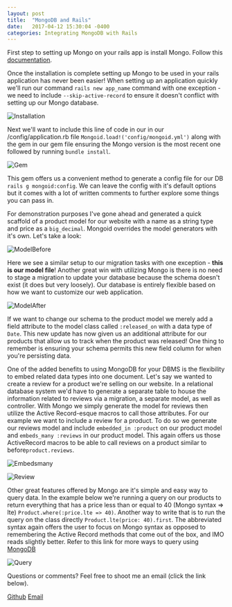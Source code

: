 ```yaml
---
layout: post
title:  "MongoDB and Rails"
date:   2017-04-12 15:30:04 -0400
categories: Integrating MongoDB with Rails
---
```


First step to setting up Mongo on your rails app is install Mongo. Follow this [documentation](https://www.mongodb.com/download-center#production).

Once the installation is complete setting up Mongo to be used in your rails application has never been easier! When setting up an application quickly we'll run our command `rails new app_name` command with one exception - we need to include `--skip-active-record` to ensure it doesn't conflict with setting up our Mongo database.

![Installation](https://rweber87.github.io/log-a-blog/assets/post2/installation.png)

Next we'll want to include this line of code in our in our /config/application.rb file `Mongoid.load!('config/mongoid.yml')` along with the gem in our gem file ensuring the Mongo version is the most recent one followed by running `bundle install`.

![Gem](https://rweber87.github.io/log-a-blog/assets/post2/gemversion.png)

This gem offers us a convenient method to generate a config file for our DB `rails g mongoid:config`. We can leave the config with it's default options but it comes with a lot of written comments to further explore some things you can pass in.

For demonstration purposes I've gone ahead and generated a quick scaffold of a product model for our website with a name as a string type and price as a `big_decimal`. Mongoid overrides the model generators with it's own. Let's take a look:

![ModelBefore](https://rweber87.github.io/log-a-blog/assets/post2/modelbefore.png)

Here we see a similar setup to our migration tasks with one exception - __this is our model file__! Another great win with utilizing Mongo is there is no need to stage a migration to update your database because the schema doesn't exist (it does but very loosely). Our database is entirely flexible based on how we want to customize our web application.

![ModelAfter](https://rweber87.github.io/log-a-blog/assets/post2/modelafter.png)

If we want to change our schema to the product model we merely add a field attribute to the model class called `:released_on` with a data type of `Date`. This new update has now given us an additional attribute for our products that allow us to track when the product was released! One thing to remember is ensuring your schema permits this new field column for when you're persisting data. 

One of the added benefits to using MongoDB for your DBMS is the flexibility to embed related data types into one document. Let's say we wanted to create a review for a product we're selling on our website. In a relational database system we'd have to generate a separate table to house the information related to reviews via a migration, a separate model, as well as controller. With Mongo we simply generate the model for reviews then utilize the Active Record-esque macros to call those attributes. For our example we want to include a review for a product. To do so we generate our reviews model and include `embedded_in :product` on our product model and `embeds_many :reviews` in our product model. This again offers us those ActiveRecord macros to be able to call reviews on a product similar to before`product.reviews`. 

![Embedsmany](https://rweber87.github.io/log-a-blog/assets/post2/embedsmany.png)

![Review](https://rweber87.github.io/log-a-blog/assets/post2/reviews.png)

Other great features offered by Mongo are it's simple and easy way to query data. In the example below we're running a query on our products to return everything that has a price less than or equal to 40 (Mongo syntax => lte) `Product.where(:price.lte => 40)`. Another way to write that is to run the query on the class directly `Product.lte(price: 40).first`. The abbreviated syntax again offers the user to focus on Mongo syntax as opposed to remembering the Active Record methods that come out of the box, and IMO reads slightly better. Refer to this link for more ways to query using [MongoDB](https://docs.mongodb.com/ruby-driver/master/tutorials/6.1.0/mongoid-queries/)

![Query](https://rweber87.github.io/log-a-blog/assets/post2/querying.png)

Questions or comments? Feel free to shoot me an email (click the link below).

[Github](https://github.com/rweber87)
[Email](rob.weber87@gmail.com)




<!-- Mapping for links :D [jekyll-docs]: https://jekyllrb.com/docs/home
[jekyll-gh]:   https://github.com/jekyll/jekyll
[jekyll-talk]: https://talk.jekyllrb.com/
 -->